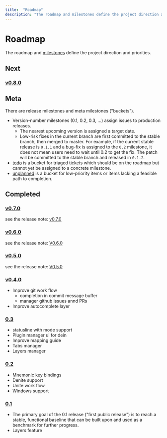 ```yaml
---
title:  "Roadmap"
description: "The roadmap and milestones define the project direction and priorities."
---
```


# Roadmap

The roadmap and [milestones](https://github.com/SpaceVim/SpaceVim/milestones) define the project direction and priorities.

## Next

### [v0.8.0](https://github.com/SpaceVim/SpaceVim/milestone/11)

## Meta

There are release milestones and meta milestones ("buckets"). 

- Version-number milestones (0.1, 0.2, 0.3, …) assign issues to production releases.
    - The nearest upcoming version is assigned a target date.
    - Low-risk fixes in the current branch are first committed to the stable branch, then merged to master. For example, if the current stable release is `0.1.1` and a bug-fix is assigned to the `0.2` milestone, it does not mean users need to wait until 0.2 to get the fix. The patch will be committed to the stable branch and released in `0.1.2`. 
- [todo](https://github.com/SpaceVim/SpaceVim/milestone/4) is a bucket for triaged tickets which should be on the roadmap but cannot yet be assigned to a concrete milestone.
- [unplanned](https://github.com/SpaceVim/SpaceVim/milestone/5) is a bucket for low-priority items or items lacking a feasible path to completion.

## Completed

<!-- SpaceVim roadmap completed items start -->

### [v0.7.0](https://github.com/SpaceVim/SpaceVim/milestone/10)

see the release note: [v0.7.0](http://spacevim.org/SpaceVim-release-v0.7.0/)

### [v0.6.0](https://github.com/SpaceVim/SpaceVim/milestone/9)

see the release note: [V0.6.0](http://spacevim.org/SpaceVim-release-v0.6.0/)

### [v0.5.0](https://github.com/SpaceVim/SpaceVim/milestone/8)

see the release note: [V0.5.0](http://spacevim.org/SpaceVim-release-v0.5.0/)

### [v0.4.0](https://github.com/SpaceVim/SpaceVim/milestone/7)

- Improve git work  flow
  - completion in commit message buffer
  - manager github issues annd PRs
- Improve autocomplete layer

### [0.3](https://github.com/SpaceVim/SpaceVim/milestone/3)

- statusline with mode support
- Plugin manager ui for dein
- Improve mapping guide
- Tabs manager
- Layers manager

### [0.2](https://github.com/SpaceVim/SpaceVim/milestone/2)

- Mnemonic key bindings
- Denite support
- Unite work flow
- Windows support

### [0.1](https://github.com/SpaceVim/SpaceVim/milestone/1)

- The primary goal of the 0.1 release ("first public release") is to reach a stable, functional baseline that can be built upon and used as a benchmark for further progress.
- Layers feature


<!-- SpaceVim roadmap completed items end -->
